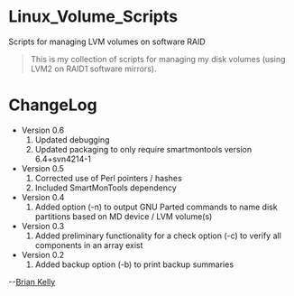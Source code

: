 # Linux_Volume_Scripts
<!--- Project=Linux-Volume-Scripts --->
<!--- MajorVersion=0 --->
<!--- MinorVersion=6 --->
<!--- PackageVersion=4 --->
<!--- MaintainerName="Brian Kelly" --->
<!--- MaintainerEmail=Github@Brian.Kelly.name --->
<!--- Depends="perl (>= 5.14.2), mdadm (>= 3.2.5), lvm2 (>= 2.02.66), smartmontools (>= 6.4+svn4214-1)" --->
<!--- Description="Scripts to help manage LVM on software RAID (level 1)" --->

Scripts for managing LVM volumes on software RAID

> This is my collection of scripts for managing my disk volumes (using
> LVM2 on RAID1 software mirrors).

# ChangeLog
* Version 0.6
  1. Updated debugging
  2. Updated packaging to only require smartmontools version 6.4+svn4214-1
* Version 0.5
  1. Corrected use of Perl pointers / hashes
  2. Included SmartMonTools dependency 
* Version 0.4
  1. Added option (-n) to output GNU Parted commands to name disk partitions based on MD device / LVM volume(s)
* Version 0.3
  1. Added preliminary functionality for a check option (-c) to verify all components in an array exist
* Version 0.2
  1. Added backup option (-b) to print backup summaries

--[Brian Kelly](https://github.com/hiwaybk)
